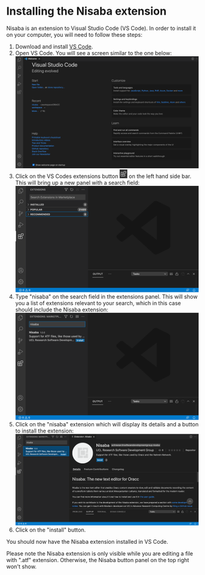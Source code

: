 # Installing the Nisaba extension

Nisaba is an extension to Visual Studio Code (VS Code). In order to install it
on your computer, you will need to follow these steps:

1. Download and install [VS Code](https://code.visualstudio.com/download).
1. Open VS Code. You will see a screen similar to the one below: <img src="./../media/welcome.png">
1. Click on the VS Codes extensions button <img src="./../media/extensions.png" width="20" height="23"> on the left hand side bar. This will bring up a new panel with a search field: <img src="./../media/extensions_search.png">
1. Type "nisaba" on the search field in the extensions panel. This will show you a list of extensions relevant to your search, which in this case should include the Nisaba extension: <img src="./../media/nisaba_extension_search.png">
1. Click on the "nisaba" extension which will display its details and a button to install the extension: <img src="./../media/nisaba_extension_readme.png">
1. Click on the "install" button.

You should now have the Nisaba extension installed in VS Code.

Please note the Nisaba extension is only visible while you are editing a file
with ".atf" extension. Otherwise, the Nisaba button panel on the top right
won't show.
